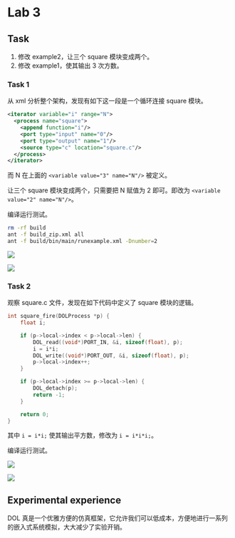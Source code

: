 # Lab 3

## Task
1. 修改 example2，让三个 square 模块变成两个。
2. 修改 example1，使其输出 3 次方数。

### Task 1

从 xml 分析整个架构，发现有如下这一段是一个循环连接 square 模块。

```xml
<iterator variable="i" range="N">
  <process name="square">
    <append function="i"/>
    <port type="input" name="0"/>
    <port type="output" name="1"/>
    <source type="c" location="square.c"/>
  </process>
</iterator>
```

而 N 在上面的 `<variable value="3" name="N"/>` 被定义。

让三个 square 模块变成两个，只需要把 N 赋值为 2 即可。即改为 `<variable value="2" name="N"/>`。

编译运行测试。

```bash
rm -rf build
ant -f build_zip.xml all
ant -f build/bin/main/runexample.xml -Dnumber=2
```

![](https://static.32ph.com/upload-pic/jynmj.jpg)

![](https://static.32ph.com/upload-pic/d7omi.jpg)

### Task 2

观察 square.c 文件，发现在如下代码中定义了 square 模块的逻辑。

```c
int square_fire(DOLProcess *p) {
    float i;

    if (p->local->index < p->local->len) {
        DOL_read((void*)PORT_IN, &i, sizeof(float), p);
        i = i*i;
        DOL_write((void*)PORT_OUT, &i, sizeof(float), p);
        p->local->index++;
    }

    if (p->local->index >= p->local->len) {
        DOL_detach(p);
        return -1;
    }

    return 0;
}
```

其中 `i = i*i;` 使其输出平方数，修改为 `i = i*i*i;`。

编译运行测试。

![](https://static.32ph.com/upload-pic/llg11.jpg)

![](https://static.32ph.com/upload-pic/3tejq.jpg)

## Experimental experience

DOL 真是一个优雅方便的仿真框架，它允许我们可以低成本，方便地进行一系列的嵌入式系统模拟，大大减少了实验开销。
